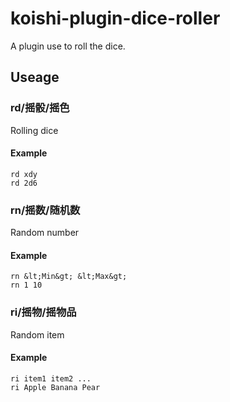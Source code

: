 # koishi-plugin-dice-roller

<!-- [![npm](https://img.shields.io/npm/v/koishi-plugin-dice-roller?style=flat-square)](https://www.npmjs.com/package/koishi-plugin-dice-roller) -->

A plugin use to roll the dice.

## Useage

### rd/摇骰/摇色
Rolling dice
#### Example
```
rd xdy
rd 2d6
```

### rn/摇数/随机数
Random number
#### Example
```
rn &lt;Min&gt; &lt;Max&gt;
rn 1 10
```

### ri/摇物/摇物品
Random item
#### Example
```
ri item1 item2 ...
ri Apple Banana Pear
```